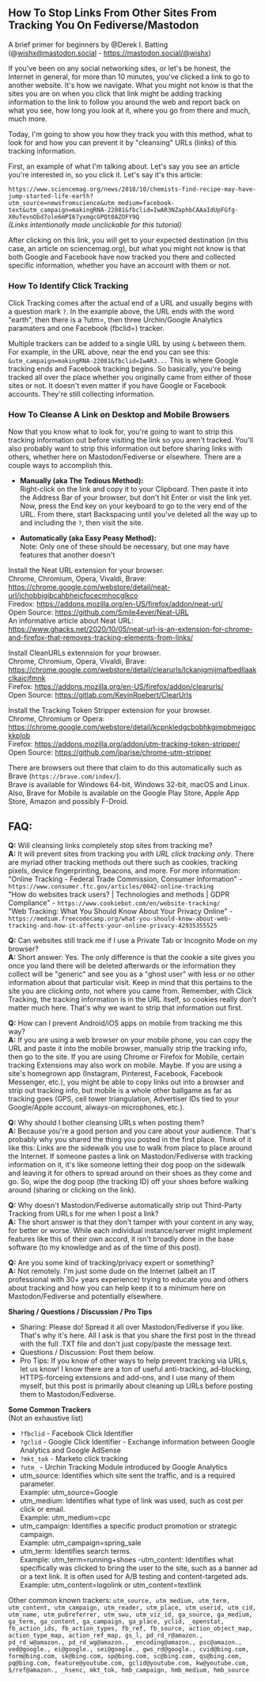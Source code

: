 ## How To Stop Links From Other Sites From Tracking You On Fediverse/Mastodon
A brief primer for beginners by @Derek I. Batting (@wishx@mastodon.social - https://mastodon.social/@wishx)

If you've been on any social networking sites, or let's be honest, the Internet in general, for more than 10 minutes, you've clicked a link to go to another website. It's how we navigate. What you might not know is that the sites you are on when you click that link might be adding tracking information to the link to follow you around the web and report back on what you see, how long you look at it, where you go from there and much, much more.

Today, I'm going to show you how they track you with this method, what to look for and how you can prevent it by "cleansing" URLs (links) of this tracking information.

First, an example of what I'm talking about. Let's say you see an article you're interested in, so you click it. Let's say it's this article:

`https://www.sciencemag.org/news/2018/10/chemists-find-recipe-may-have-jump-started-life-earth?utm_source=newsfromscience&utm_medium=facebook-text&utm_campaign=makingRNA-22081&fbclid=IwAR3NZaphbCAAaIdUpFGfg-X0uTevnObd7ole6mPI67yxmgcGPQt0AZOFY9Q`<br/>
*(Links intentionally made unclickable for this tutorial)*

After clicking on this link, you will get to your expected destination (in this case, an article on sciencemag.org), but what you might not know is that both Google and Facebook have now tracked you there and collected specific information, whether you have an account with them or not.

### How To Identify Click Tracking
Click Tracking comes after the actual end of a URL and usually begins with a question mark `?`. In the example above, the URL ends with the word "earth", then there is a ?utm=, then three Urchin/Google Analytics paramaters and one Facebook (fbclid=) tracker.

Multiple trackers can be added to a single URL by using `&` between them. For example, in the URL above, near the end you can see this: `&utm_campaign=makingRNA-22081&fbclid=IwAR3...` This is where Google tracking ends and Facebook tracking begins. So basically, you're being tracked all over the place whether you originally came from either of those sites or not. It doesn't even matter if you have Google or Facebook accounts. They're still collecting information.

### How To Cleanse A Link on Desktop and Mobile Browsers
Now that you know what to look for, you're going to want to strip this tracking information out before visiting the link so you aren't tracked. You'll also probably want to strip this information out before sharing links with others, whether here on Mastodon/Fediverse or elsewhere. There are a couple ways to accomplish this.

- **Manually (aka The Tedious Method):**<br/>
Right-click on the link and copy it to your Clipboard. Then paste it into the Address Bar of your browser, but don't hit Enter or visit the link yet.
Now, press the End key on your keyboard to go to the very end of the URL.
From there, start Backspacing until you've deleted all the way up to and including the `?`, then visit the site.

- **Automatically (aka Easy Peasy Method):**<br/>
Note: Only one of these should be necessary, but one may have features that another doesn't

Install the Neat URL extension for your browser.<br/>
Chrome, Chromium, Opera, Vivaldi, Brave: https://chrome.google.com/webstore/detail/neat-url/jchobbjgibcahbheicfocecmhocglkco<br/>
Firedox: https://addons.mozilla.org/en-US/firefox/addon/neat-url/<br/>
Open Source: https://github.com/Smile4ever/Neat-URL<br/>
An informative article about Neat URL: https://www.ghacks.net/2020/10/05/neat-url-is-an-extension-for-chrome-and-firefox-that-removes-tracking-elements-from-links/

Install CleanURLs extennsion for your browser.<br/>
Chrome, Chromium, Opera, Vivaldi, Brave: https://chrome.google.com/webstore/detail/clearurls/lckanjgmijmafbedllaakclkaicjfmnk<br/>
Firefox: https://addons.mozilla.org/en-US/firefox/addon/clearurls/<br/>
Open Source: https://gitlab.com/KevinRoebert/ClearUrls<br/>

Install the Tracking Token Stripper extension for your browser.<br/>
Chrome, Chromium or Opera: https://chrome.google.com/webstore/detail/kcpnkledgcbobhkgimpbmejgockkplob<br/>
Firefox: https://addons.mozilla.org/addon/utm-tracking-token-stripper/<br/>
Open Source: https://github.com/jparise/chrome-utm-stripper<br/>

There are browsers out there that claim to do this automatically such as Brave (`https://brave.com/index/`).<br/>
Brave is available for Windows 64-bit, Windows 32-bit, macOS and Linux. Also, Brave for Mobile is available on the Google Play Store, Apple App Store, Amazon and possibly F-Droid. 

## FAQ:
**Q:** Will cleansing links completely stop sites from tracking me?<br/>
**A:** It will prevent sites from tracking you *with URL click tracking only*. There are myriad other tracking methods out there such as cookies, tracking pixels, device fingerprinting, beacons, and more. For more information:<br/>
"Online Tracking - Federal Trade Commission, Consumer Information" - `https://www.consumer.ftc.gov/articles/0042-online-tracking`<br/>
"How do websites track users? | Technologies and methods | GDPR Compliance" - `https://www.cookiebot.com/en/website-tracking/`<br/>
"Web Tracking: What You Should Know About Your Privacy Online" - `https://medium.freecodecamp.org/what-you-should-know-about-web-tracking-and-how-it-affects-your-online-privacy-42935355525`

**Q:** Can websites still track me if I use a Private Tab or Incognito Mode on my browser?<br/>
**A:** Short answer: Yes. The only difference is that the cookie a site gives you once you land there will be deleted afterwards or the information they collect will be "generic" and see you as a "ghost user" with less or no other information about that particular visit. Keep in mind that this pertains to the site you are clicking *onto*, not where you came from. Remember, with Click Tracking, the tracking information is in the URL itself, so cookies really don't matter much here. That's why we want to strip that information out first.

**Q:** How can I prevent Android/iOS apps on mobile from tracking me this way?<br/>
**A:** If you are using a web browser on your mobile phone, you can copy the URL and paste it into the mobile browser, manually strip the tracking info, then go to the site. If you are using Chrome or Firefox for Mobile, certain tracking Extensions may also work on mobile. Maybe. If you are using a site's homegrown app (Instagram, Pinterest, Facebook, Facebook Messenger, etc.), you might be able to copy links out into a browser and strip out tracking info, but mobile is a whole other ballgame as far as tracking goes (GPS, cell tower triangulation, Advertiser IDs tied to your Google/Apple account, always-on microphones, etc.).

**Q:** Why should I bother cleansing URLs when posting them?<br/>
**A:** Because you're a good person and you care about your audience. That's probably why you shared the thing you posted in the first place. Think of it like this: Links are the sidewalk you use to walk from place to place around the Internet. If someone pastes a link on Mastodon/Fediverse with tracking information on it, it's like someone letting their dog poop on the sidewalk and leaving it for others to spread around on their shoes as they come and go. So, wipe the dog poop (the tracking ID) off your shoes before walking around (sharing or clicking on the link).

**Q:** Why doesn't Mastodon/Fediverse automatically strip out Third-Party Tracking from URLs for me when I post a link?<br/>
**A:** The short answer is that they don't tamper with your content in any way, for better or worse.  While each individual instance/server might implement features like this of their own accord, it isn't broadly done in the base software (to my knowledge and as of the time of this post).

**Q:** Are you some kind of tracking/privacy expert or something?<br/>
**A:** Not remotely. I'm just some dude on the Internet (albeit an IT professional with 30+ years experience) trying to educate you and others about tracking and how you can help keep it to a minimum here on Mastodon/Fediverse and potentially elsewhere.

**Sharing / Questions / Discussion / Pro Tips**
- Sharing: Please do! Spread it all over Mastodon/Fediverse if you like. That's why it's here. All I ask is that you share the first post in the thread with the full .TXT file and don't just copy/paste the message text.
- Questions / Discussion: Post them below.
- Pro Tips: If you know of other ways to help prevent tracking via URLs, let us know! I know there are a ton of useful anti-tracking, ad-blocking, HTTPS-forceing extensions and add-ons, and I use many of them myself, but this post is primarily about cleaning up URLs before posting them to Mastodon/Fediverse.

**Some Common Trackers**<br/>
(Not an exhaustive list)

- `?fbclid` - Facebook Click Identifier
- `?gclid` - Google Click Identifier - Exchange information between Google Analytics and Google AdSense
- `?mkt_tok` - Marketo click tracking
- `?utm_` - Urchin Tracking Module introduced by Google Analytics
- utm_source: Identifies which site sent the traffic, and is a required parameter.<br/>
Example: utm_source=Google
- utm_medium: Identifies what type of link was used, such as cost per click or email.<br/>
Example: utm_medium=cpc
- utm_campaign: Identifies a specific product promotion or strategic campaign.<br/>
Example: utm_campaign=spring_sale
- utm_term: Identifies search terms.<br/>
Example: utm_term=running+shoes
 -utm_content: Identifies what specifically was clicked to bring the user to the site, such as a banner ad or a text link. It is often used for A/B testing and content-targeted ads.<br/>
Example: utm_content=logolink or utm_content=textlink

Other common known trackers: `utm_source, utm_medium, utm_term, utm_content, utm_campaign, utm_reader, utm_place, utm_userid, utm_cid, utm_name, utm_pubreferrer, utm_swu, utm_viz_id, ga_source, ga_medium, ga_term, ga_content, ga_campaign, ga_place, yclid, _openstat, fb_action_ids, fb_action_types, fb_ref, fb_source, action_object_map, action_type_map, action_ref_map, gs_l, pd_rd_r@amazon., pd_rd_w@amazon., pd_rd_wg@amazon., _encoding@amazon., psc@amazon., ved@google., ei@google., sei@google., gws_rd@google., cvid@bing.com, form@bing.com, sk@bing.com, sp@bing.com, sc@bing.com, qs@bing.com, pq@bing.com, feature@youtube.com, gclid@youtube.com, kw@youtube.com, $/ref@amazon., _hsenc, mkt_tok, hmb_campaign, hmb_medium, hmb_source`

